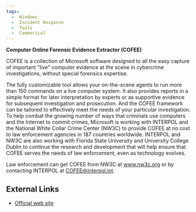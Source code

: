 ```yaml
---
tags:
  -  Windows
  -  Incident Response
  -  Tools
  -  Commerical 
---
```

**Computer Online Forensic Evidence Extractor (COFEE)**

COFEE is a collection of Microsoft software designed to all the easy
capture of important "live" computer evidence at the scene in cybercrime
investigations, without special forensics expertise.

The fully customizable tool allows your on-the-scene agents to run more
than 150 commands on a live computer system. It also provides reports in
a simple format for later interpretation by experts or as supportive
evidence for subsequent investigation and prosecution. And the COFEE
framework can be tailored to effectively meet the needs of your
particular investigation. To help combat the growing number of ways that
criminals use computers and the Internet to commit crimes, Microsoft is
working with INTERPOL and the National White Collar Crime Center (NW3C)
to provide COFEE at no cost to law enforcement agencies in 187 countries
worldwide. INTERPOL and NW3C are also working with Florida State
University and University College Dublin to continue the research and
development that will help ensure that COFEE serves the needs of law
enforcement, even as technology evolves.

Law enforcement can get COFEE from NW3C at www.nw3c.org or by contacting
INTERPOL at COFEE@interpol.int.

## External Links

- [Official web
  site](http://www.microsoft.com/industry/government/solutions/cofee/default.aspx)